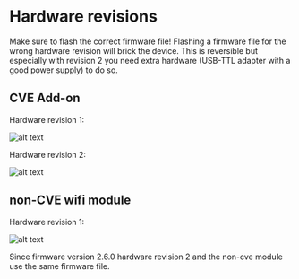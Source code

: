 # Hardware revisions

Make sure to flash the correct firmware file! 
Flashing a firmware file for the wrong hardware revision will brick the device. This is reversible but especially with revision 2 you need extra hardware (USB-TTL adapter with a good power supply) to do so.

## CVE Add-on

Hardware revision 1:

![alt text](https://github.com/arjenhiemstra/ithowifi/raw/master/images/hw_rev_1.png "Hardware revision 1")

Hardware revision 2:

![alt text](https://github.com/arjenhiemstra/ithowifi/raw/master/images/hw_rev_2.png "Hardware revision 2")

## non-CVE wifi module

Hardware revision 1:

![alt text](https://github.com/arjenhiemstra/ithowifi/raw/master/images/non-cve-pcb.png "Hardware revision 1")

Since firmware version 2.6.0 hardware revision 2 and the non-cve module use the same firmware file.
